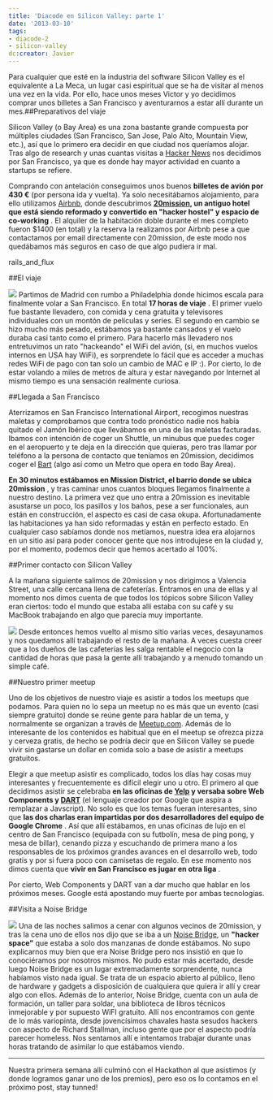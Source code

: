 ```yaml
---
title: 'Diacode en Silicon Valley: parte 1'
date: '2013-03-10'
tags:
- diacode-2
- silicon-valley
dc:creator: Javier
---
```


Para cualquier que esté en la industria del software Silicon Valley es el equivalente a La Meca, un lugar casi espiritual que se ha de visitar al menos una vez en la vida. Por ello, hace unos meses Victor y yo decidimos comprar unos billetes a San Francisco y aventurarnos a estar allí durante un mes.##Preparativos del viaje

Silicon Valley (o Bay Area) es una zona bastante grande compuesta por múltiples ciudades (San Francisco, San Jose, Palo Alto, Mountain View, etc.), así que lo primero era decidir en que ciudad nos queríamos alojar. Tras algo de research y unas cuantas visitas a 
[Hacker News](http://news.ycombinator.com/) nos decidimos por San Francisco, ya que es donde hay mayor actividad en cuanto a startups se refiere.

Comprando con antelación conseguimos unos buenos 
**billetes de avión por 430 €**
 (por persona ida y vuelta). Ya solo necesitábamos alojamiento, para ello utilizamos 
[Airbnb](http://airbnb.com), donde descubrimos 
**[20mission](http://www.20mission.com/), un antiguo hotel que está siendo reformado y convertido en "hacker hostel" y espacio de co-working**
. El alquiler de la habitación doble durante el mes completo fueron $1400 (en total) y la reserva la realizamos por Airbnb pese a que contactamos por email directamente con 20mission, de este modo nos quedábamos más seguros en caso de que algo pudiera ir mal.

rails_and_flux

##El viaje


![](http://blog.diacode.com/wp-content/uploads/2013/03/barajas.jpg)
Partimos de Madrid con rumbo a Philadelphia donde hicimos escala para finalmente volar a San Francisco. En total 
**17 horas de viaje**
. El primer vuelo fue bastante llevadero, con comida y cena gratuita y televisores individuales con un montón de películas y series. El segundo en cambio se hizo mucho más pesado, estábamos ya bastante cansados y el vuelo duraba casi tanto como el primero. Para hacerlo más llevadero nos entretuvimos un rato "hackeando" el WiFi del avión, (si, en muchos vuelos internos en USA hay WiFi), es sorprendete lo fácil que es acceder a muchas redes WiFi de pago con tan solo un cambio de MAC e IP :). Por cierto, lo de estar volando a miles de metros de altura y estar navegando por Internet al mismo tiempo es una sensación realmente curiosa.

##Llegada a San Francisco

Aterrizamos en San Francisco International Airport, recogimos nuestras maletas y comprobamos que contra todo pronóstico nadie nos había quitado el Jamón Ibérico que llevábamos en una de las maletas facturadas. Ibamos con intención de coger un Shuttle, un minubus que puedes coger en el aeropuerto y te deja en la dirección que quieras, pero tras llamar por teléfono a la persona de contacto que teníamos en 20mission, decidimos coger el 
[Bart](http://www.bart.gov/) (algo así como un Metro que opera en todo Bay Area).


**En 30 minutos estábamos en Mission District, el barrio donde se ubica 20mission**
, y tras caminar unos cuantos bloques llegamos finalmente a nuestro destino. La primera vez que uno entra a 20mission es inevitable asustarse un poco, los pasillos y los baños, pese a ser funcionales, aun están en construcción, el aspecto es casi de casa okupa. Afortunadamente las habitaciones ya han sido reformadas y están en perfecto estado. En cualquier caso sabíamos donde nos metíamos, nuestra idea era alojarnos en un sitio así para poder conocer gente que nos introdujese en la ciudad y, por el momento, podemos decir que hemos acertado al 100%.

##Primer contacto con Silicon Valley

A la mañana siguiente salimos de 20mission y nos dirigimos a Valencia Street, una calle cercana llena de cafeterías. Entramos en una de ellas y al momento nos dimos cuenta de que todos los tópicos sobre Silicon Valley eran ciertos: todo el mundo que estaba allí estaba con su café y su MacBook trabajando en algo que parecía muy importante.

[![](http://blog.diacode.com/wp-content/uploads/2013/03/mission-creek.jpg)](http://www.flickr.com/photos/joelaz/2851515843/sizes/l/in/photostream/)
Desde entonces hemos vuelto al mismo sitio varias veces, desayunamos y nos quedamos allí trabajando el resto de la mañana. A veces cuesta creer que a los dueños de las cafeterías les salga rentable el negocio con la cantidad de horas que pasa la gente allí trabajando y a menudo tomando un simple café.

##Nuestro primer meetup

Uno de los objetivos de nuestro viaje es asistir a todos los meetups que podamos. Para quien no lo sepa un 
meetup no es más que un evento (casi siempre gratuito) donde se reúne gente para hablar de un tema, y normalmente se organizan a través de 
[Meetup.com](http://www.meetup.com/). Además de lo interesante de los contenidos es habitual que en el meetup se ofrezca pizza y cerveza gratis, de hecho se podría decir que en Silicon Valley se puede vivir sin gastarse un dollar en comida solo a base de asistir a meetups gratuitos.

Elegir a que meetup asistir es complicado, todos los días hay cosas muy interesantes y frecuentemente es difícil elegir uno u otro. El primero al que decidimos asistir se celebraba 
**en las oficinas de 
[Yelp](http://yelp.com) y versaba sobre Web Components y 
[DART](http://www.dartlang.org/)**
 (el lenguaje creador por Google que aspira a remplazar a Javscript). No solo es que los temas fueran interesantes, sino que 
**las dos charlas eran impartidas por dos desarrolladores del equipo de Google Chrome**
. Así que allí estábamos, en unas oficinas de lujo en el centro de San Francisco (equipada con su futbolín, mesa de ping pong, y mesa de billar), cenando pizza y escuchando de primera mano a los responsables de los próximos grandes avances en el desarrollo web, todo gratis y por si fuera poco con camisetas de regalo. En ese momento nos dimos cuenta que 
**vivir en San Francisco es jugar en otra liga**
.

Por cierto, Web Components y DART van a dar mucho que hablar en los próximos meses. Google está apostando muy fuerte por ambas tecnologías.

##Visita a Noise Bridge


[![](http://blog.diacode.com/wp-content/uploads/2013/03/noisebridge1.jpg)](http://www.flickr.com/photos/plusea/7367573004/sizes/l/in/photostream/)
Una de las noches salimos a cenar con algunos vecinos de 20mission, y tras la cena uno de ellos nos dijo que se iba a un 
[Noise Bridge](https://noisebridge.net/), un 
**"hacker space"**
 que estaba a solo dos manzanas de donde estábamos. No supo explicarnos muy bien que era Noise Bridge pero nos insistió en que lo conociéramos por nosotros mismos. No pudo estar más acertado, desde luego Noise Bridge es un lugar extremadamente sorprendente, nunca habíamos visto nada igual. Se trata de un espacio abierto al público, lleno de hardware y gadgets a disposición de cualquiera que quiera ir allí y crear algo con ellos. Además de lo anterior, Noise Bridge, cuenta con un aula de formación, un taller para soldar, una biblioteca de libros técnicos inmejorable y por supuesto WiFI gratuito. Allí nos encontramos con gente de lo más variopinta, desde jovencísimos chavales hasta sesudos hackers con aspecto de Richard Stallman, incluso gente que por el aspecto podría parecer
homeless. Nos sentamos allí e intentamos trabajar durante unas horas tratando de asimilar lo que estábamos viendo.


****


Nuestra primera semana allí culminó con el Hackathon al que asistimos (y donde logramos ganar uno de los premios), pero eso os lo contamos en el próximo post, 
stay tunned!
